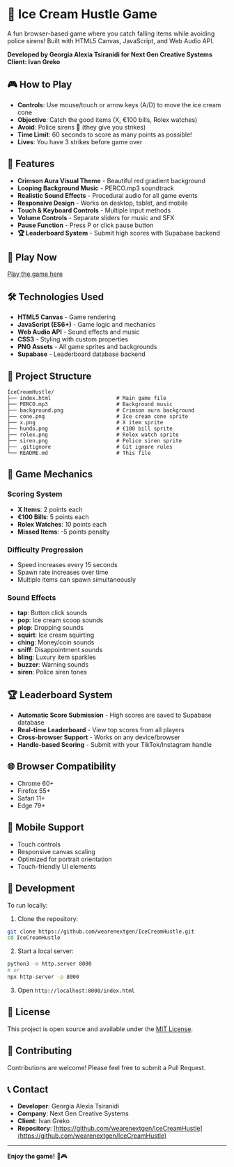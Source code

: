 # 🍦 Ice Cream Hustle Game

A fun browser-based game where you catch falling items while avoiding police sirens! Built with HTML5 Canvas, JavaScript, and Web Audio API.

**Developed by Georgia Alexia Tsiranidi for Next Gen Creative Systems**  
**Client: Ivan Greko**

## 🎮 How to Play

- **Controls**: Use mouse/touch or arrow keys (A/D) to move the ice cream cone
- **Objective**: Catch the good items (X, €100 bills, Rolex watches)
- **Avoid**: Police sirens 🚨 (they give you strikes)
- **Time Limit**: 60 seconds to score as many points as possible!
- **Lives**: You have 3 strikes before game over

## 🎵 Features

- **Crimson Aura Visual Theme** - Beautiful red gradient background
- **Looping Background Music** - PERCO.mp3 soundtrack
- **Realistic Sound Effects** - Procedural audio for all game events
- **Responsive Design** - Works on desktop, tablet, and mobile
- **Touch & Keyboard Controls** - Multiple input methods
- **Volume Controls** - Separate sliders for music and SFX
- **Pause Function** - Press P or click pause button
- **🏆 Leaderboard System** - Submit high scores with Supabase backend

## 🚀 Play Now

[Play the game here](https://wearenextgen.github.io/IceCreamHustle/)

## 🛠️ Technologies Used

- **HTML5 Canvas** - Game rendering
- **JavaScript (ES6+)** - Game logic and mechanics
- **Web Audio API** - Sound effects and music
- **CSS3** - Styling with custom properties
- **PNG Assets** - All game sprites and backgrounds
- **Supabase** - Leaderboard database backend

## 📁 Project Structure

```
IceCreamHustle/
├── index.html                     # Main game file
├── PERCO.mp3                      # Background music
├── background.png                 # Crimson aura background
├── cone.png                       # Ice cream cone sprite
├── x.png                          # X item sprite
├── hundo.png                      # €100 bill sprite
├── rolex.png                      # Rolex watch sprite
├── siren.png                      # Police siren sprite
├── .gitignore                     # Git ignore rules
└── README.md                      # This file
```

## 🎯 Game Mechanics

### Scoring System
- **X Items**: 2 points each
- **€100 Bills**: 5 points each  
- **Rolex Watches**: 10 points each
- **Missed Items**: -5 points penalty

### Difficulty Progression
- Speed increases every 15 seconds
- Spawn rate increases over time
- Multiple items can spawn simultaneously

### Sound Effects
- **tap**: Button click sounds
- **pop**: Ice cream scoop sounds
- **plop**: Dropping sounds
- **squirt**: Ice cream squirting
- **ching**: Money/coin sounds
- **sniff**: Disappointment sounds
- **bling**: Luxury item sparkles
- **buzzer**: Warning sounds
- **siren**: Police siren tones

## 🏆 Leaderboard System

- **Automatic Score Submission** - High scores are saved to Supabase database
- **Real-time Leaderboard** - View top scores from all players
- **Cross-browser Support** - Works on any device/browser
- **Handle-based Scoring** - Submit with your TikTok/Instagram handle

## 🌐 Browser Compatibility

- Chrome 60+
- Firefox 55+
- Safari 11+
- Edge 79+

## 📱 Mobile Support

- Touch controls
- Responsive canvas scaling
- Optimized for portrait orientation
- Touch-friendly UI elements

## 🔧 Development

To run locally:

1. Clone the repository:
```bash
git clone https://github.com/wearenextgen/IceCreamHustle.git
cd IceCreamHustle
```

2. Start a local server:
```bash
python3 -m http.server 8000
# or
npx http-server -p 8000
```

3. Open `http://localhost:8000/index.html`

## 📄 License

This project is open source and available under the [MIT License](LICENSE).

## 🤝 Contributing

Contributions are welcome! Please feel free to submit a Pull Request.

## 📞 Contact

- **Developer**: Georgia Alexia Tsiranidi
- **Company**: Next Gen Creative Systems
- **Client**: Ivan Greko
- **Repository**: [https://github.com/wearenextgen/IceCreamHustle](https://github.com/wearenextgen/IceCreamHustle)

---

**Enjoy the game!** 🍦🎮
